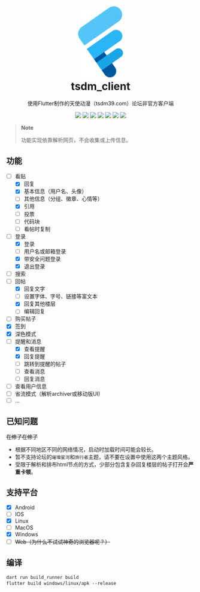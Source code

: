 <h1 align="center">
    <a href="https://github.com/realth000/tsdm_client/">
        <img src="./assets/images/tsdm_client.svg" width="120px">
    </a>
    <br>
    tsdm_client
</h1>

<p align="center">
使用Flutter制作的天使动漫（tsdm39.com）论坛非官方客户端
</p>

<p align="center">
  <a href="https://github.com/realth000/tsdm_client/releases"><img src="https://img.shields.io/badge/-Android-19A6E6?logo=android&logoColor=f0f0f0"></a>
  <a href="https://github.com/realth000/tsdm_client/releases"><img src="https://img.shields.io/badge/-Linux-19A6E6?&logo=Linux&logoColor=f0f0f0"></a>
  <a href="https://github.com/realth000/tsdm_client/releases"><img src="https://img.shields.io/badge/-Windows-19A6E6?&logo=Windows&logoColor=f0f0f0"></a>
  <a href="https://flutter.dev/"><img src="https://img.shields.io/badge/Flutter-3.16-19A6E6?logo=flutter"></a>
  <a href="https://github.com/realth000/tsdm_client/blob/master/LICENSE"><img src="https://img.shields.io/github/license/realth000/tsdm_client"></a>
  <a href="https://app.codacy.com/gh/realth000/tsdm_client/dashboard?utm_source=gh&utm_medium=referral&utm_content=&utm_campaign=Badge_grade"><img src="https://app.codacy.com/project/badge/Grade/cb1ee2e43746487798ced62cf0aee24b"></a>
  <a href="https://github.com/realth000/tsdm_client/actions"><img src="https://img.shields.io/github/actions/workflow/status/realth000/tsdm_client/test_build.yml?label=build"/></a>
</p>

> **Note**
>
> 功能实现依靠解析网页，不会收集或上传信息。

## 功能

* [ ] 看贴
    * [x] 回复
    * [x] 基本信息（用户名、头像）
    * [ ] 其他信息（分组、徽章、心情等）
    * [x] 引用
    * [ ] 投票
    * [ ] 代码块
    * [ ] 看帖时复制
* [ ] 登录
    * [x] 登录
    * [ ] 用户名或邮箱登录
    * [x] 带安全问题登录
    * [x] 退出登录
* [ ] 搜索
* [ ] 回帖
    * [x] 回复文字
    * [ ] 设置字体、字号、链接等富文本
    * [x] 回复其他楼层
    * [ ] 编辑回复
* [ ] 购买帖子
* [x] 签到
* [x] 深色模式
* [ ] 提醒和消息
    * [x] 查看提醒
    * [x] 回复提醒
    * [ ] 跳转到提醒的帖子
    * [ ] 查看消息
    * [ ] 回复消息
* [ ] 查看用户信息
* [ ] 省流模式（解析archiver或移动版UI)
* [ ] ...

## 已知问题

~~在修了在修了~~

* 根据不同地区不同的网络情况，启动时加载时间可能会较长。
* 暂不支持论坛的`璀璨星河`和`旅行者`主题，请不要在设置中使用这两个主题风格。
* 受限于解析和排布html节点的方式，少部分包含复杂回复楼层的帖子打开会**严重卡顿**。

## 支持平台

* [x] Android
* [ ] IOS
* [x] Linux
* [ ] MacOS
* [x] Windows
* [ ] ~~Web（为什么不试试神奇的浏览器呢？）~~

## 编译

``` shell
dart run build_runner build
flutter build windows/linux/apk --release
```
